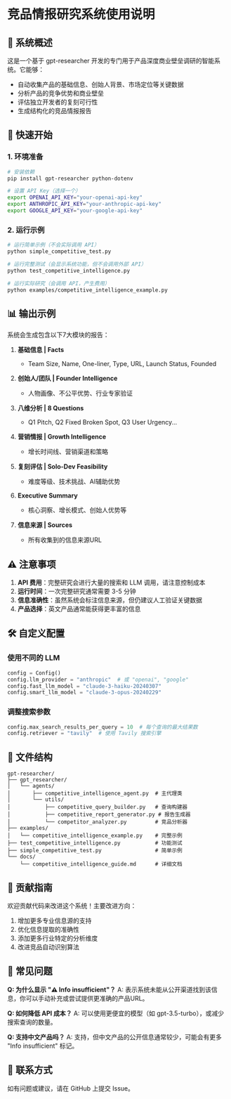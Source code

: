 # 竞品情报研究系统使用说明

## 🎯 系统概述

这是一个基于 gpt-researcher 开发的专门用于产品深度商业壁垒调研的智能系统。它能够：

- 自动收集产品的基础信息、创始人背景、市场定位等关键数据
- 分析产品的竞争优势和商业壁垒
- 评估独立开发者的复刻可行性
- 生成结构化的竞品情报报告

## 🚀 快速开始

### 1. 环境准备

```bash
# 安装依赖
pip install gpt-researcher python-dotenv

# 设置 API Key（选择一个）
export OPENAI_API_KEY="your-openai-api-key"
export ANTHROPIC_API_KEY="your-anthropic-api-key"
export GOOGLE_API_KEY="your-google-api-key"
```

### 2. 运行示例

```bash
# 运行简单示例（不会实际调用 API）
python simple_competitive_test.py

# 运行完整测试（会显示系统功能，但不会调用外部 API）
python test_competitive_intelligence.py

# 运行实际研究（会调用 API，产生费用）
python examples/competitive_intelligence_example.py
```

## 📊 输出示例

系统会生成包含以下7大模块的报告：

1. **基础信息 | Facts**
   - Team Size, Name, One-liner, Type, URL, Launch Status, Founded

2. **创始人/团队 | Founder Intelligence**
   - 人物画像、不公平优势、行业专家验证

3. **八维分析 | 8 Questions**
   - Q1 Pitch, Q2 Fixed Broken Spot, Q3 User Urgency...

4. **营销情报 | Growth Intelligence**
   - 增长时间线、营销渠道和策略

5. **复刻评估 | Solo-Dev Feasibility**
   - 难度等级、技术挑战、AI辅助优势

6. **Executive Summary**
   - 核心洞察、增长模式、创始人优势等

7. **信息来源 | Sources**
   - 所有收集到的信息来源URL

## ⚠️ 注意事项

1. **API 费用**：完整研究会进行大量的搜索和 LLM 调用，请注意控制成本
2. **运行时间**：一次完整研究通常需要 3-5 分钟
3. **信息准确性**：虽然系统会标注信息来源，但仍建议人工验证关键数据
4. **产品选择**：英文产品通常能获得更丰富的信息

## 🛠️ 自定义配置

### 使用不同的 LLM

```python
config = Config()
config.llm_provider = "anthropic"  # 或 "openai", "google"
config.fast_llm_model = "claude-3-haiku-20240307"
config.smart_llm_model = "claude-3-opus-20240229"
```

### 调整搜索参数

```python
config.max_search_results_per_query = 10  # 每个查询的最大结果数
config.retriever = "tavily"  # 使用 Tavily 搜索引擎
```

## 📁 文件结构

```
gpt-researcher/
├── gpt_researcher/
│   └── agents/
│       ├── competitive_intelligence_agent.py  # 主代理类
│       └── utils/
│           ├── competitive_query_builder.py   # 查询构建器
│           ├── competitive_report_generator.py # 报告生成器
│           └── competitor_analyzer.py         # 竞品分析器
├── examples/
│   └── competitive_intelligence_example.py    # 完整示例
├── test_competitive_intelligence.py           # 功能测试
├── simple_competitive_test.py                 # 简单示例
└── docs/
    └── competitive_intelligence_guide.md      # 详细文档
```

## 🤝 贡献指南

欢迎贡献代码来改进这个系统！主要改进方向：

1. 增加更多专业信息源的支持
2. 优化信息提取的准确性
3. 添加更多行业特定的分析维度
4. 改进竞品自动识别算法

## 📝 常见问题

**Q: 为什么显示 "⚠️ Info insufficient"？**
A: 表示系统未能从公开渠道找到该信息，你可以手动补充或尝试提供更准确的产品URL。

**Q: 如何降低 API 成本？**
A: 可以使用更便宜的模型（如 gpt-3.5-turbo），或减少搜索查询的数量。

**Q: 支持中文产品吗？**
A: 支持，但中文产品的公开信息通常较少，可能会有更多 "Info insufficient" 标记。

## 📧 联系方式

如有问题或建议，请在 GitHub 上提交 Issue。